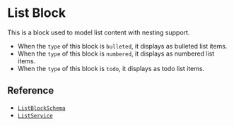 # List Block

This is a block used to model list content with nesting support.

- When the `type` of this block is `bulleted`, it displays as bulleted list items.
- When the `type` of this block is `numbered`, it displays as numbered list items.
- When the `type` of this block is `todo`, it displays as todo list items.

## Reference

- [`ListBlockSchema`](/api/@blocksuite/blocks/variables/ListBlockSchema.html)
- [`ListService`](/api/@blocksuite/blocks/classes/ListService.html)
